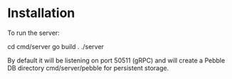 # Installation

To run the server:

cd cmd/server
go build .
./server

By default it will be listening on port 50511 (gRPC) and will create a Pebble DB directory cmd/server/pebble for persistent storage.


